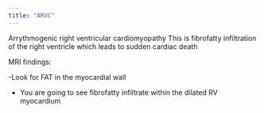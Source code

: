 ```yaml
---
title: "ARVC"
---
```

Arrythmogenic right ventricular cardiomyopathy
This is fibrofatty infiltration of the right ventricle which leads to sudden cardiac death

MRI findings:

-Look for FAT in the myocardial wall
- You are going to see fibrofatty infiltrate within the dilated RV myocardium

